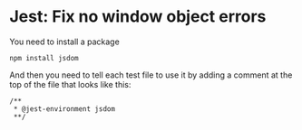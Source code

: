 # Jest: Fix no window object errors

You need to install a package

```
npm install jsdom
```

And then you need to tell each test file to use it by adding a comment
at the top of the file that looks like this:


```
/**
 * @jest-environment jsdom
 **/
```
